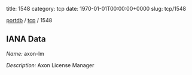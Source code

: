 title: 1548
category: tcp
date: 1970-01-01T00:00:00+0000
slug: tcp/1548

[portdb](/) / [tcp](/category/tcp.html) / 1548


## IANA Data

_Name:_ axon-lm

_Description:_ Axon License Manager

